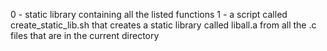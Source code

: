 0 - static library containing all the listed functions
1 - a script called create_static_lib.sh that creates a static library called liball.a from all the .c files that are in the current directory
